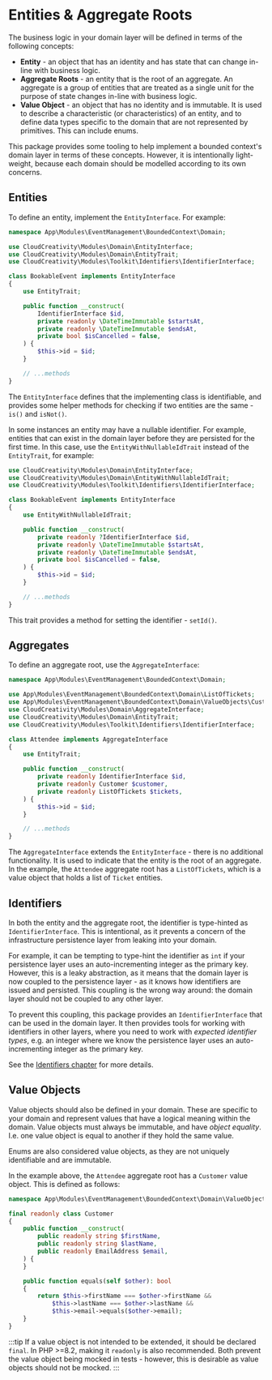# Entities & Aggregate Roots

The business logic in your domain layer will be defined in terms of the following concepts:

- **Entity** - an object that has an identity and has state that can change in-line with business logic.
- **Aggregate Roots** - an entity that is the root of an aggregate. An aggregate is a group of entities that are treated
  as a single unit for the purpose of state changes in-line with business logic.
- **Value Object** - an object that has no identity and is immutable. It is used to describe a characteristic (or
  characteristics) of an entity, and to define data types specific to the domain that are not represented by primitives.
  This can include enums.

This package provides some tooling to help implement a bounded context's domain layer in terms of these concepts.
However, it is intentionally light-weight, because each domain should be modelled according to its own concerns.

## Entities

To define an entity, implement the `EntityInterface`. For example:

```php
namespace App\Modules\EventManagement\BoundedContext\Domain;

use CloudCreativity\Modules\Domain\EntityInterface;
use CloudCreativity\Modules\Domain\EntityTrait;
use CloudCreativity\Modules\Toolkit\Identifiers\IdentifierInterface;

class BookableEvent implements EntityInterface
{
    use EntityTrait;

    public function __construct(
        IdentifierInterface $id,
        private readonly \DateTimeImmutable $startsAt,
        private readonly \DateTimeImmutable $endsAt,
        private bool $isCancelled = false,
    ) {
        $this->id = $id;
    }

    // ...methods
}
```

The `EntityInterface` defines that the implementing class is identifiable, and provides some helper methods for checking
if two entities are the same - `is()` and `isNot()`.

In some instances an entity may have a nullable identifier. For example, entities that can exist in the domain
layer before they are persisted for the first time. In this case, use the `EntityWithNullableIdTrait` instead of the
`EntityTrait`, for example:

```php
use CloudCreativity\Modules\Domain\EntityInterface;
use CloudCreativity\Modules\Domain\EntityWithNullableIdTrait;
use CloudCreativity\Modules\Toolkit\Identifiers\IdentifierInterface;

class BookableEvent implements EntityInterface
{
    use EntityWithNullableIdTrait;

    public function __construct(
        private readonly ?IdentifierInterface $id,
        private readonly \DateTimeImmutable $startsAt,
        private readonly \DateTimeImmutable $endsAt,
        private bool $isCancelled = false,
    ) {
        $this->id = $id;
    }

    // ...methods
}
```

This trait provides a method for setting the identifier - `setId()`.

## Aggregates

To define an aggregate root, use the `AggregateInterface`:

```php
namespace App\Modules\EventManagement\BoundedContext\Domain;

use App\Modules\EventManagement\BoundedContext\Domain\ListOfTickets;
use App\Modules\EventManagement\BoundedContext\Domain\ValueObjects\Customer;
use CloudCreativity\Modules\Domain\AggregateInterface;
use CloudCreativity\Modules\Domain\EntityTrait;
use CloudCreativity\Modules\Toolkit\Identifiers\IdentifierInterface;

class Attendee implements AggregateInterface
{
    use EntityTrait;

    public function __construct(
        private readonly IdentifierInterface $id,
        private readonly Customer $customer,
        private readonly ListOfTickets $tickets,
    ) {
        $this->id = $id;
    }

    // ...methods
}
```

The `AggregateInterface` extends the `EntityInterface` - there is no additional functionality. It is used to indicate
that the entity is the root of an aggregate. In the example, the `Attendee` aggregate root has a `ListOfTickets`,
which is a value object that holds a list of `Ticket` entities.

## Identifiers

In both the entity and the aggregate root, the identifier is type-hinted as `IdentifierInterface`. This is intentional,
as it prevents a concern of the infrastructure persistence layer from leaking into your domain.

For example, it can be tempting to type-hint the identifier as `int` if your persistence layer uses an auto-incrementing
integer as the primary key. However, this is a leaky abstraction, as it means that the domain layer is now coupled to
the persistence layer - as it knows how identifiers are issued and persisted. This coupling is the wrong way around:
the domain layer should not be coupled to any other layer.

To prevent this coupling, this package provides an `IdentifierInterface` that can be used in the domain layer. It then
provides tools for working with identifiers in other layers, where you need to work with _expected identifier types_,
e.g. an integer where we know the persistence layer uses an auto-incrementing integer as the primary key.

See the [Identifiers chapter](../toolkit/identifiers) for more details.

## Value Objects

Value objects should also be defined in your domain. These are specific to your domain and represent values that have a
logical meaning within the domain. Value objects must always be immutable, and have _object equality_. I.e. one value
object is equal to another if they hold the same value.

Enums are also considered value objects, as they are not uniquely identifiable and are immutable.

In the example above, the `Attendee` aggregate root has a `Customer` value object. This is defined as follows:

```php
namespace App\Modules\EventManagement\BoundedContext\Domain\ValueObjects;

final readonly class Customer
{
    public function __construct(
        public readonly string $firstName,
        public readonly string $lastName,
        public readonly EmailAddress $email,
    ) {
    }

    public function equals(self $other): bool
    {
        return $this->firstName === $other->firstName &&
            $this->lastName === $other->lastName &&
            $this->email->equals($other->email);
    }
}
```

:::tip
If a value object is not intended to be extended, it should be declared `final`. In PHP >=8.2, making it `readonly` is
also recommended. Both prevent the value object being mocked in tests - however, this is desirable as value objects
should not be mocked.
:::
